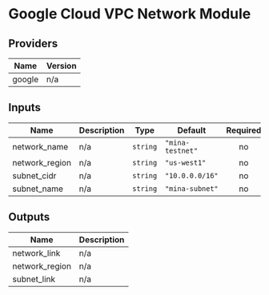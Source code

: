 # Google Cloud VPC Network Module

## Providers

| Name | Version |
|------|---------|
| google | n/a |

## Inputs

| Name | Description | Type | Default | Required |
|------|-------------|------|---------|:-----:|
| network\_name | n/a | `string` | `"mina-testnet"` | no |
| network\_region | n/a | `string` | `"us-west1"` | no |
| subnet\_cidr | n/a | `string` | `"10.0.0.0/16"` | no |
| subnet\_name | n/a | `string` | `"mina-subnet"` | no |

## Outputs

| Name | Description |
|------|-------------|
| network\_link | n/a |
| network\_region | n/a |
| subnet\_link | n/a |

